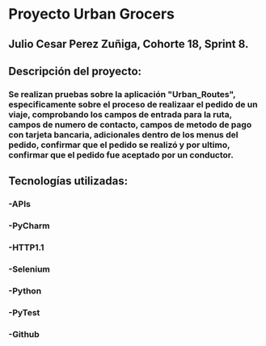 # Proyecto Urban Grocers 
## Julio Cesar Perez Zuñiga, Cohorte 18, Sprint 8.

## Descripción del proyecto:
### Se realizan pruebas sobre la aplicación "Urban_Routes", especificamente sobre el proceso de realizaar el pedido de un viaje, comprobando los campos de entrada para la ruta, campos de numero de contacto, campos de metodo de pago con tarjeta bancaria, adicionales dentro de los menus del pedido, confirmar que el pedido se realizó y por ultimo, confirmar que el pedido fue aceptado por un conductor.

## Tecnologías utilizadas:
### -APIs
### -PyCharm
### -HTTP1.1
### -Selenium
### -Python
### -PyTest
### -Github
